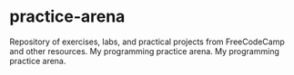 # practice-arena

Repository of exercises, labs, and practical projects from FreeCodeCamp and other resources. My programming practice arena. My programming practice arena.
